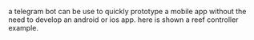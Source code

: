 a telegram bot can be use to quickly prototype a mobile app without the need to develop an android or ios app. here is shown a reef controller example.